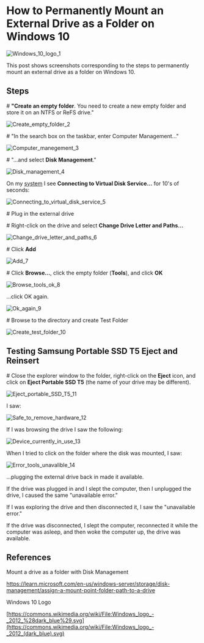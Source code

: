 # How to Permanently Mount an External Drive as a Folder on Windows 10

![Windows_10_logo_1](Windows_10_logo_1.png)

This post shows screenshots corresponding to the steps to permanently mount an external drive as a folder on Windows 10.

## Steps

\# **"Create an empty folder**. You need to create a new empty folder and store it on an NTFS or ReFS drive."

![Create_empty_folder_2](Create_empty_folder_2.png)

\# "In the search box on the taskbar, enter Computer Management..."

![Computer_manegement_3](Computer_manegement_3.png)

\# "...and select **Disk Management**."

![Disk_management_4](Disk_management_4.png)

On my [<u><span>system</span></u>](https://www.zachpfeffer.com/single-post/2020/08/24/new-lenovo-p52-thinkpad-system-information) I see **Connecting to Virtual Disk Service...** for 10's of seconds:

![Connecting_to_virtual_disk_service_5](Connecting_to_virtual_disk_service_5.png)

\# Plug in the external drive

\# Right-click on the drive and select **Change Drive Letter and Paths...**

![Change_drive_letter_and_paths_6](Change_drive_letter_and_paths_6.png)

\# Click **Add**

![Add_7](Add_7.png)

\# Click **Browse...**, click the empty folder (**Tools**), and click **OK**

![Browse_tools_ok_8](Browse_tools_ok_8.png)

...click OK again.

![Ok_again_9](Ok_again_9.png)

\# Browse to the directory and create Test Folder

![Create_test_folder_10](Create_test_folder_10.png)

## Testing Samsung Portable SSD T5 Eject and Reinsert

\# Close the explorer window to the folder, right-click on the **Eject** icon, and click on **Eject Portable SSD T5** (the name of your drive may be different).

![Eject_portable_SSD_T5_11](Eject_portable_SSD_T5_11.png)

I saw:

![Safe_to_remove_hardware_12](Safe_to_remove_hardware_12.png)

If I was browsing the drive I saw the following:

![Device_currently_in_use_13](Device_currently_in_use_13.png)

When I tried to click on the folder where the disk was mounted, I saw:

![Error_tools_unavalible_14](Error_tools_unavalible_14.png)

...plugging the external drive back in made it available.

If the drive was plugged in and I slept the computer, then I unplugged the drive, I caused the same "unavailable error."

If I was exploring the drive and then disconnected it, I saw the "unavailable error."

If the drive was disconnected, I slept the computer, reconnected it while the computer was asleep, and then woke the computer up, the drive was available.

## References

Mount a drive as a folder with Disk Management

https://learn.microsoft.com/en-us/windows-server/storage/disk-management/assign-a-mount-point-folder-path-to-a-drive 

Windows 10 Logo

[https://commons.wikimedia.org/wiki/File:Windows_logo_-_2012_%28dark_blue%29.svg](https://commons.wikimedia.org/wiki/File:Windows_logo_-_2012_(dark_blue).svg) 